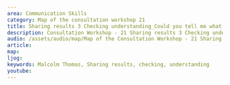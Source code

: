 ```yaml
---
area: Communication Skills
category: Map of the consultation workshop 21
title: Sharing results 3 Checking understanding_Could you tell me what you were able to get out of today's consultation
description: Consultation Workshop - 21 Sharing results 3 Checking understanding_Could you tell me what you were able to get out of today's consultation
audio: /assets/audio/map/Map of the Consultation Workshop - 21 Sharing results 3 Checking understanding_Could you tell me what you were able to get out of today's consultation - MQ.mp3
article: 
map:
ljog:  
keywords: Malcolm Thomas, Sharing results, checking, understanding
youtube: 
--- 
```

